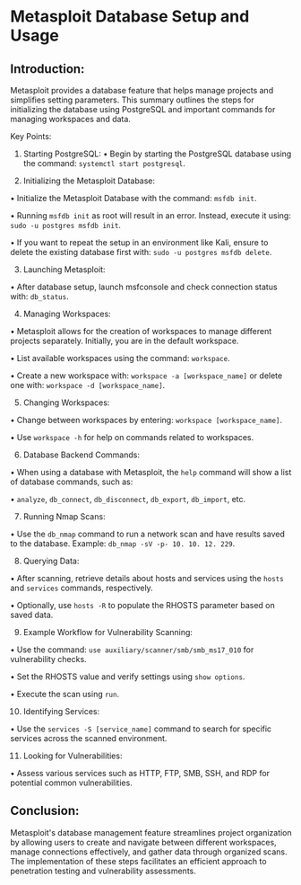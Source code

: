 # Metasploit Database Setup and Usage 

## Introduction: 
Metasploit provides a database feature that helps manage projects and simplifies setting parameters. This summary outlines the steps for initializing the database using PostgreSQL and important commands for managing workspaces and data. 

Key Points: 

1. Starting PostgreSQL: 
• Begin by starting the PostgreSQL database using the command: `systemctl start postgresql`. 

2. Initializing the Metasploit Database: 

• Initialize the Metasploit Database with the command: `msfdb init`. 

• Running `msfdb init` as root will result in an error. Instead, execute it using: `sudo -u postgres msfdb init`. 

• If you want to repeat the setup in an environment like Kali, ensure to delete the existing database first with: `sudo -u postgres msfdb delete`. 

3. Launching Metasploit:

• After database setup, launch msfconsole and check connection status with: `db_status`. 

4. Managing Workspaces: 

• Metasploit allows for the creation of workspaces to manage different projects separately. Initially, you are in the default workspace. 

• List available workspaces using the command: `workspace`. 

• Create a new workspace with: `workspace -a [workspace_name]` or delete one with: `workspace -d [workspace_name]`. 

5. Changing Workspaces: 

• Change between workspaces by entering: `workspace [workspace_name]`. 

• Use `workspace -h` for help on commands related to workspaces. 

6. Database Backend Commands: 

• When using a database with Metasploit, the `help` command will show a list of database commands, such as: 

• `analyze`, `db_connect`, `db_disconnect`, `db_export`, `db_import`, etc. 

7. Running Nmap Scans: 

• Use the `db_nmap` command to run a network scan and have results saved to the database. Example: `db_nmap -sV -p- 10. 10. 12. 229`. 

8. Querying Data: 

• After scanning, retrieve details about hosts and services using the `hosts` and `services` commands, respectively. 

• Optionally, use `hosts -R` to populate the RHOSTS parameter based on saved data. 

9. Example Workflow for Vulnerability Scanning:

• Use the command: `use auxiliary/scanner/smb/smb_ms17_010` for vulnerability checks. 

• Set the RHOSTS value and verify settings using `show options`. 

• Execute the scan using `run`. 

10. Identifying Services: 

• Use the `services -S [service_name]` command to search for specific services across the scanned environment. 

11. Looking for Vulnerabilities: 

• Assess various services such as HTTP, FTP, SMB, SSH, and RDP for potential common vulnerabilities. 

## Conclusion: 
Metasploit's database management feature streamlines project organization by allowing users to create and navigate between different workspaces, manage connections effectively, and gather data through organized scans. The implementation of these steps facilitates an efficient approach to penetration testing and vulnerability assessments.